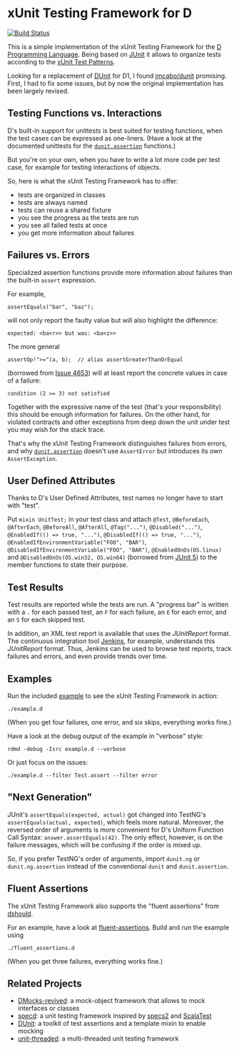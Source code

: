 # xUnit Testing Framework for D

[![Build Status](https://travis-ci.org/linkrope/dunit.svg?branch=master)](https://travis-ci.org/linkrope/dunit)

This is a simple implementation of the xUnit Testing Framework
for the [D Programming Language].
Being based on [JUnit] it allows to organize tests
according to the [xUnit Test Patterns].

Looking for a replacement of [DUnit] for D1, I found [jmcabo/dunit] promising.
First, I had to fix some issues, but by now the original implementation
has been largely revised.

## Testing Functions vs. Interactions

D's built-in support for unittests is best suited for testing functions,
when the test cases can be expressed as one-liners.
(Have a look at the documented unittests for the [`dunit.assertion`] functions.)

But you're on your own, when you have to write a lot more code per test case,
for example for testing interactions of objects.

So, here is what the xUnit Testing Framework has to offer:

- tests are organized in classes
- tests are always named
- tests can reuse a shared fixture
- you see the progress as the tests are run
- you see all failed tests at once
- you get more information about failures

## Failures vs. Errors

Specialized assertion functions provide more information about failures than
the built-in `assert` expression.

For example,

    assertEquals("bar", "baz");

will not only report the faulty value but will also highlight the difference:

    expected: <ba<r>> but was: <ba<z>>

The more general

    assertOp!">="(a, b);  // alias assertGreaterThanOrEqual

(borrowed from [Issue 4653])
will at least report the concrete values in case of a failure:

    condition (2 >= 3) not satisfied

Together with the expressive name of the test (that's your responsibility)
this should be enough information for failures. On the other hand, for
violated contracts and other exceptions from deep down the unit under test
you may wish for the stack trace.

That's why the xUnit Testing Framework distinguishes failures from errors,
and why [`dunit.assertion`] doesn't use `AssertError`
but introduces its own `AssertException`.

## User Defined Attributes

Thanks to D's User Defined Attributes, test names no longer have to start with
"test".

Put `mixin UnitTest;` in your test class and attach `@Test`,
`@BeforeEach`, `@AfterEach`, `@BeforeAll`, `@AfterAll`, `@Tag("...")`,
`@Disabled("...")`, `@EnabledIf(() => true, "...")`, `@DisabledIf(() => true, "...")`,
`@EnabledIfEnvironmentVariable("FOO", "BAR")`, `@DisabledIfEnvironmentVariable("FOO", "BAR")`,
`@EnabledOnOs(OS.linux)` and `@DisabledOnOs(OS.win32, OS.win64)`
(borrowed from [JUnit 5]) to the member functions to state their purpose.

## Test Results

Test results are reported while the tests are run. A "progress bar" is written
with a `.` for each passed test, an `F` for each failure, an `E` for each error,
and an `S` for each skipped test.

In addition, an XML test report is available that uses the _JUnitReport_ format.
The continuous integration tool [Jenkins], for example,
understands this _JUnitReport_ format. Thus, Jenkins can be used to browse
test reports, track failures and errors, and even provide trends over time.

## Examples

Run the included [example] to see the xUnit Testing Framework in action:

    ./example.d

(When you get four failures, one error, and six skips, everything works fine.)

Have a look at the debug output of the example in "verbose" style:

    rdmd -debug -Isrc example.d --verbose

Or just focus on the issues:

    ./example.d --filter Test.assert --filter error

## "Next Generation"

JUnit's `assertEquals(expected, actual)` got changed into
TestNG's `assertEquals(actual, expected)`, which feels more natural.
Moreover, the reversed order of arguments is more convenient for
D's Uniform Function Call Syntax: `answer.assertEquals(42)`.
The only effect, however, is on the failure messages,
which will be confusing if the order is mixed up.

So, if you prefer TestNG's order of arguments,
import `dunit.ng` or `dunit.ng.assertion`
instead of the conventional `dunit` and `dunit.assertion`.

## Fluent Assertions

The xUnit Testing Framework also supports the "fluent assertions" from [dshould].

For an example, have a look at [fluent-assertions].
Build and run the example using

    ./fluent_assertions.d

(When you get three failures, everything works fine.)

## Related Projects

- [DMocks-revived]:
  a mock-object framework that allows to mock interfaces or classes
- [specd]:
  a unit testing framework inspired by [specs2] and [ScalaTest]
- [DUnit]:
  a toolkit of test assertions and a template mixin to enable mocking
- [unit-threaded]:
  a multi-threaded unit testing framework

[d programming language]: http://dlang.org
[dunit]: http://www.dsource.org/projects/dmocks/wiki/DUnit
[issue 4653]: http://d.puremagic.com/issues/show_bug.cgi?id=4653
[jenkins]: http://jenkins-ci.org
[junit]: http://junit.org
[junit 5]: http://junit.org/junit5/docs/current/user-guide/
[scalatest]: http://www.scalatest.org
[specs2]: http://etorreborre.github.io/specs2/
[xunit test patterns]: http://xunitpatterns.com

[dmocks-revived]: https://github.com/QAston/DMocks-revived
[dshould]: https://github.com/funkwerk/dshould
[jmcabo/dunit]: https://github.com/jmcabo/dunit
[dunit]: https://github.com/kalekold/dunit
[specd]: https://github.com/jostly/specd
[unit-threaded]: https://github.com/atilaneves/unit-threaded

[`dunit.assertion`]: src/dunit/assertion.d
[example]: example.d
[fluent-assertions]: fluent_assertions.d
